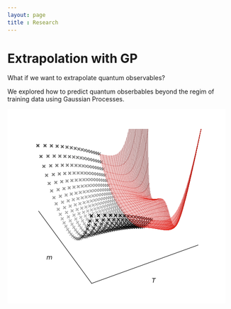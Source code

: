 ```yaml
---
layout: page
title : Research
---
```

# Extrapolation with GP
What if we want to extrapolate quantum observables?

We explored how to predict quantum obserbables beyond the regim of training data using Gaussian Processes.

[![Extrapolation of quantum observables](assets/img/spin_extrapolation_prl.png)](https://github.com/RodrigoAVargasHdz/rodrigoavargashdz.github.io/aboutme.md)
